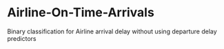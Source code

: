 # Airline-On-Time-Arrivals
Binary classification for Airline arrival delay without using departure delay predictors
